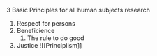 3 Basic Principles for all human subjects research
1. Respect for persons
2. Beneficience
	1. The rule to do good
3. Justice
![[Principlism]]